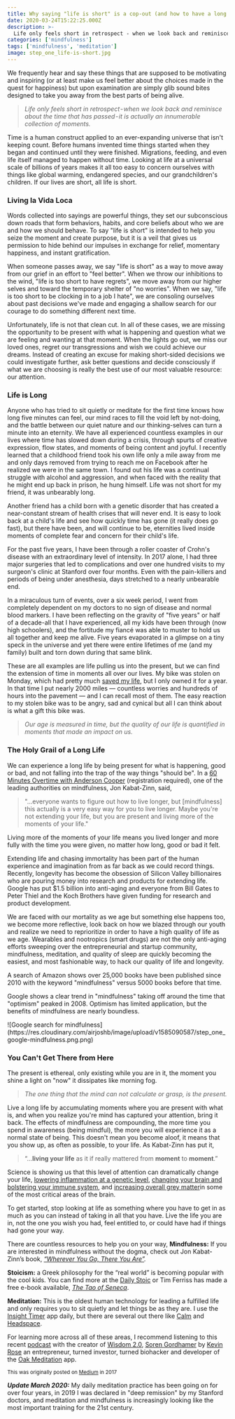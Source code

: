 ```yaml
---
title: Why saying "life is short" is a cop-out (and how to have a long life)
date: 2020-03-24T15:22:25.000Z
description: >-
  Life only feels short in retrospect - when we look back and reminisce about the time that has passed - it is actually an innumerable collection of moments.
categories: ['mindfulness']
tags: ['mindfulness', 'meditation']
image: step_one_life-is-short.jpg
---
```


We frequently hear and say these things that are supposed to be motivating and inspiring (or at least make us feel better about the choices made in the quest for happiness) but upon examination are simply glib sound bites designed to take you away from the best parts of being alive.

> _Life only feels short in retrospect - when we look back and reminisce about the time that has passed - it is actually an innumerable collection of moments._

Time is a human construct applied to an ever-expanding universe that isn't keeping count. Before humans invented time things started when they began and continued until they were finished. Migrations, feeding, and even life itself managed to happen without time. Looking at life at a universal scale of billions of years makes it all too easy to concern ourselves with things like global warming, endangered species, and our grandchildren's children. If our lives are short, all life is short.

### Living la Vida Loca
Words collected into sayings are powerful things, they set our subconscious down roads that form behaviors, habits, and core beliefs about who we are and how we should behave. To say "life is short" is intended to help you seize the moment and create purpose, but it is a veil that gives us permission to hide behind our impulses in exchange for relief, momentary happiness, and instant gratification.

When someone passes away, we say "life is short" as a way to move away from our grief in an effort to "feel better".
When we throw our inhibitions to the wind, "life is too short to have regrets", we move away from our higher selves and toward the temporary shelter of "no worries".
When we say, "life is too short to be clocking in to a job I hate", we are consoling ourselves about past decisions we've made and engaging a shallow search for our courage to do something different next time.

Unfortunately, life is not that clean cut. In all of these cases, we are missing the opportunity to be present with what is happening and question what we are feeling and wanting at that moment. When the lights go out, we miss our loved ones, regret our transgressions and wish we could achieve our dreams. Instead of creating an excuse for making short-sided decisions we could investigate further, ask better questions and decide consciously if what we are choosing is really the best use of our most valuable resource: our attention.

### Life is Long
Anyone who has tried to sit quietly or meditate for the first time knows how long five minutes can feel, our mind races to fill the void left by not-doing, and the battle between our quiet nature and our thinking-selves can turn a minute into an eternity. We have all experienced countless examples in our lives where time has slowed down during a crisis, through spurts of creative expression, flow states, and moments of being content and joyful.
I recently learned that a childhood friend took his own life only a mile away from me and only days removed from trying to reach me on Facebook after he realized we were in the same town. I found out his life was a continual struggle with alcohol and aggression, and when faced with the reality that he might end up back in prison, he hung himself. Life was not short for my friend, it was unbearably long.

Another friend has a child born with a genetic disorder that has created a near-constant stream of health crises that will never end. It is easy to look back at a child's life and see how quickly time has gone (it really does go fast), but there have been, and will continue to be, eternities lived inside moments of complete fear and concern for their child's life.

For the past five years, I have been through a roller coaster of Crohn's disease with an extraordinary level of intensity. In 2017 alone, I had three major surgeries that led to complications and over one hundred visits to my surgeon's clinic at Stanford over four months. Even with the pain-killers and periods of being under anesthesia, days stretched to a nearly unbearable end.

In a miraculous turn of events, over a six week period, I went from completely dependent on my doctors to no sign of disease and normal blood markers. I have been reflecting on the gravity of "five years" or half of a decade-all that I have experienced, all my kids have been through (now high schoolers), and the fortitude my fiancé was able to muster to hold us all together and keep me alive. Five years evaporated in a glimpse on a tiny speck in the universe and yet there were entire lifetimes of me (and my family) built and torn down during that same blink.

These are all examples are life pulling us into the present, but we can find the extension of time in moments all over our lives. My bike was stolen on Monday, which had pretty much [saved my life](https://medium.com/@airjoshb/a-bicycle-beginner-s-mind-and-getting-superbetter-9dd9be6b918f), but I only owned it for a year. In that time I put nearly 2000 miles — countless worries and hundreds of hours into the pavement — and I can recall most of them. The easy reaction to my stolen bike was to be angry, sad and cynical but all I can think about is what a gift this bike was. 

> _Our age is measured in time, but the quality of our life is quantified in moments that made an impact on us._

### The Holy Grail of a Long Life
We can experience a long life by being present for what is happening, good or bad, and not falling into the trap of the way things "should be". In a [60 Minutes Overtime with Anderson Cooper](https://www.cbsnews.com/news/mindfulness-anderson-cooper-60-minutes/) (registration required), one of the leading authorities on mindfulness, Jon Kabat-Zinn, said,

> "…everyone wants to figure out how to live longer, but [mindfulness] this actually is a very easy way for you to live longer. Maybe you're not extending your life, but you are present and living more of the moments of your life."

Living more of the moments of your life means you lived longer and more fully with the time you were given, no matter how long, good or bad it felt. 

Extending life and chasing immortality has been part of the human experience and imagination from as far back as we could record things. Recently, longevity has become the obsession of Silicon Valley billionaires who are pouring money into research and products for extending life. Google has put $1.5 billion into anti-aging and everyone from Bill Gates to Peter Thiel and the Koch Brothers have given funding for research and product development.

We are faced with our mortality as we age but something else happens too, we become more reflective, look back on how we blazed through our youth and realize we need to reprioritize in order to have a high quality of life as we age. Wearables and nootropics (smart drugs) are not the only anti-aging efforts sweeping over the entrepreneurial and startup community, mindfulness, meditation, and quality of sleep are quickly becoming the easiest, and most fashionable way, to hack our quality of life and longevity.

A search of Amazon shows over 25,000 books have been published since 2010 with the keyword "mindfulness" versus 5000 books before that time.

Google shows a clear trend in "mindfulness" taking off around the time that "optimism" peaked in 2008. Optimism has limited application, but the benefits of mindfulness are nearly boundless.

<div>![Google search for mindfulness](https://res.cloudinary.com/airjoshb/image/upload/v1585090587/step_one_google-mindfulness.png.png)</div>

### You Can't Get There from Here
The present is ethereal, only existing while you are in it, the moment you shine a light on "now" it dissipates like morning fog.

> _The one thing that the mind can not calculate or grasp, is the present._

Live a long life by accumulating moments where you are present with what is, and when you realize you're mind has captured your attention, bring it back. The effects of mindfulness are compounding, the more time you spend in awareness (being mindful), the more you will experience it as a normal state of being. This doesn't mean you become aloof, it means that you show up, as often as possible, to your life. As Kabat-Zinn has put it,

> “…**living your life** as it if really mattered from **moment** to **moment**.”

Science is showing us that this level of attention can dramatically change your life, [lowering inflammation at a genetic level](https://www.newscientist.com/article/2137595-mindfulness-and-meditation-dampen-down-inflammation-genes/), [changing your brain and bolstering your immune system](https://s3.amazonaws.com/academia.edu.documents/11679164/immunitystudy.pdf?AWSAccessKeyId=AKIAIWOWYYGZ2Y53UL3A&Expires=1504055099&Signature=MoBQRFILzH1RZ9dAkoGp%2BjoQ9%2B0%3D&response-content-disposition=inline%3B%20filename%3DAlterations_in_Brain_and_Immune_Function.pdf), and [increasing overall grey matter](https://www.ncbi.nlm.nih.gov/pmc/articles/PMC3004979/?__hstc=133243537.c773f89949c75cda0bb2ae1552d2dda8.1489622400061.1489622400062.1489622400063.1&__hssc=133243537.1.1489622400064&__hsfp=1773666937)in some of the most critical areas of the brain.

To get started, stop looking at life as something where you have to get in as much as you can instead of taking in all that you have. Live the life you are in, not the one you wish you had, feel entitled to, or could have had if things had gone your way.

There are countless resources to help you on your way,
**Mindfulness:** If you are interested in mindfulness without the dogma, check out Jon Kabat-Zinn’s book, [_“Wherever You Go, There You Are”_](http://amzn.to/2wRjcch)_._

**Stoicism:** a Greek philosophy for the “real world” is becoming popular with the cool kids. You can find more at the [Daily Stoic](https://dailystoic.com) or Tim Ferriss has made a free e-book available, [_The Tao of Seneca_](https://tim.blog/2017/07/06/tao-of-seneca/).

**Meditation:** This is the oldest human technology for leading a fulfilled life and only requires you to sit quietly and let things be as they are. I use the [Insight Timer](https://insighttimer.com/) app daily, but there are several out there like [Calm](https://www.calm.com/) and [Headspace](https://www.headspace.com/headspace-meditation-app).

For learning more across all of these areas, I recommend listening to this recent [podcast](https://soundcloud.com/the-journal/soren-gordhamer-founder-of-wisdom-20) with the creator of [Wisdom 2.0](http://www.wisdom2summit.com/), [Soren Gordhamer](https://medium.com/u/f61304e15ce7) by [Kevin Rose](https://medium.com/u/f9d429098ec7) an entrepreneur, turned investor, turned biohacker and developer of the [Oak Meditation](https://www.oakmeditation.com/) app.

<small>This was originally posted on [Medium](https://medium.com/@airjoshb/why-life-is-short-is-a-cop-out-and-how-to-have-a-long-life-936c8c16e8cf?postPublishedType=repub) in 2017</small>

***Update March 2020:*** My daily meditation practice has been going on for over four years, in 2019 I was declared in "deep remission" by my Stanford doctors, and meditation and mindfulness is increasingly looking like the most important training for the 21st century.
